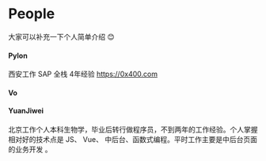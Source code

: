 # People

大家可以补充一下个人简单介绍 😊

#### Pylon

西安工作 SAP 全栈 4年经验 https://0x400.com

#### Vo

#### YuanJiwei

北京工作个人本科生物学，毕业后转行做程序员，不到两年的工作经验。个人掌握相对好的技术点是 JS、 Vue、 中后台、函数式编程。平时工作主要是中后台页面的业务开发 。